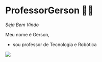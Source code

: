 # ProfessorGerson 💙💙
*Seja Bem Vindo*

Meu nome é Gerson, 
- sou professor de Tecnologia e Robótica
  
![](https://tenor.com/pt-BR/view/end-vacation-bear-omg-gif-12320275)
